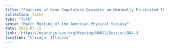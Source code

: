 ```yaml
---
title: "Features of Gene Regulatory Dynamics on Minimally Frustrated Topologies"
collection: talks
type: "Talk"
venue: "March Meeting of the American Physical Society"
date: 2022-03-15
link: 'https://meetings.aps.org/Meeting/MAR22/Session/G04.3'
location: "Chicago, Illinois"
---
```

